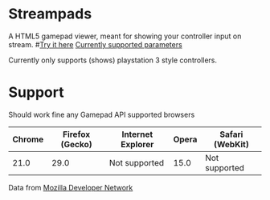# Streampads
A HTML5 gamepad viewer, meant for showing your controller input on stream.
#[Try it here](https://popinjayjohn.github.io/streampads/)
[Currently supported parameters](https://github.com/tazaar/streampads/wiki/Parameters)

Currently only supports (shows) playstation 3 style controllers.

# Support
Should work fine any Gamepad API supported browsers

|Chrome| Firefox (Gecko) | Internet Explorer | Opera | Safari (WebKit) |
|--- | --- | --- | --- | --- |
|21.0 | 29.0 | Not supported | 15.0 | Not supported |
Data from [Mozilla Developer Network](https://developer.mozilla.org/en-US/docs/Web/API/Gamepad_API/Using_the_Gamepad_API#Browser_compatibility)
